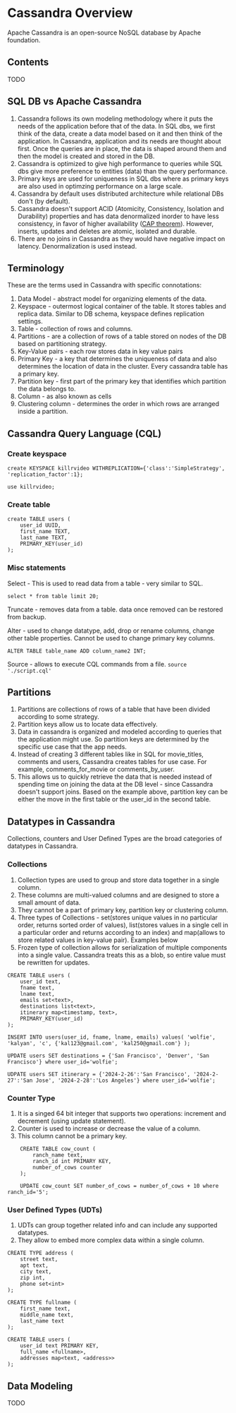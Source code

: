 # Cassandra Overview

Apache Cassandra is an open-source NoSQL database by Apache foundation.

## Contents

TODO


## SQL DB vs Apache Cassandra

1. Cassandra follows its own modeling methodology where it puts the needs of the application before that of the data. In SQL dbs, we first think of the data, create a data model based on it and then think of the application. In Cassandra, application and its needs are thought about first. Once the queries are in place, the data is shaped around them and then the model is created and stored in the DB.
2. Cassandra is optimized to give high performance to queries while SQL dbs give more preference to entities (data) than the query performance.
3. Primary keys are used for uniqueness in SQL dbs where as primary keys are also used in optimzing performance on a large scale.
4. Cassandra by default uses distributed architecture while relational DBs don't (by default).
5. Cassandra doesn't support ACID (Atomicity, Consistency, Isolation and Durability) properties and has data denormalized inorder to have less consistency, in favor of higher availability ([CAP theorem](https://github.com/kalyan-ch/interview-prep-system-design/blob/main/system-design-concepts.md#cap-theorem)). However, inserts, updates and deletes are atomic, isolated and durable.
6. There are no joins in Cassandra as they would have negative impact on latency. Denormalization is used instead.

## Terminology

These are the terms used in Cassandra with specific connotations:

1. Data Model - abstract model for organizing elements of the data.
2. Keyspace - outermost logical container of the table. It stores tables and replica data. Similar to DB schema, keyspace defines replication settings.
3. Table - collection of rows and columns.
4. Partitions - are a collection of rows of a table stored on nodes of the DB based on partitioning strategy.
5. Key-Value pairs - each row stores data in key value pairs
6. Primary Key - a key that determines the uniqueness of data and also determines the location of data in the cluster. Every cassandra table has a primary key.
7. Partition key - first part of the primary key that identifies which partition the data belongs to.
8. Column - as also known as cells
9. Clustering column - determines the order in which rows are arranged inside a partition.

## Cassandra Query Language (CQL)

### Create keyspace

```
create KEYSPACE killrvideo WITHREPLICATION={'class':'SimpleStrategy', 'replication_factor':1};

use killrvideo;
```

### Create table

```
create TABLE users (
    user_id UUID,
    first_name TEXT,
    last_name TEXT,
    PRIMARY_KEY(user_id)
);
```

### Misc statements

Select - This is used to read data from a table - very similar to SQL.

```
select * from table limit 20;
```

Truncate - removes data from a table. data once removed can be restored from backup.

Alter - used to change datatype, add, drop or rename columns, change other table properties. Cannot be used to change primary key columns.

```
ALTER TABLE table_name ADD column_name2 INT;
```

Source - allows to execute CQL commands from a file. `source './script.cql'`


## Partitions

1. Partitions are collections of rows of a table that have been divided according to some strategy.
2. Partition keys allow us to locate data effectively.
3. Data in cassandra is organized and modeled according to queries that the application might use. So partition keys are determined by the specific use case that the app needs.
4. Instead of creating 3 different tables like in SQL for movie_titles, comments and users, Cassandra creates tables for use case. For example, comments_for_movie or comments_by_user.
5. This allows us to quickly retrieve the data that is needed instead of spending time on joining the data at the DB level - since Cassandra doesn't support joins. Based on the example above, partition key can be either the move in the first table or the user_id in the second table.


## Datatypes in Cassandra

Collections, counters and User Defined Types are the broad categories of datatypes in Cassandra.

### Collections

1. Collection types are used to group and store data together in a single column.
2. These columns are multi-valued columns and are designed to store a small amount of data.
3. They cannot be a part of primary key, partition key or clustering column.
4. Three types of Collections - set(stores unique values in no particular order, returns sorted order of values), list(stores values in a single cell in a particular order and returns according to an index) and map(allows to store related values in key-value pair). Examples below
4. Frozen type of collection allows for serialization of multiple components into a single value. Cassandra treats this as a blob, so entire value must be rewritten for updates.

```
CREATE TABLE users (
    user_id text,
    fname text,
    lname text,
    emails set<text>,
    destinations list<text>,
    itinerary map<timestamp, text>,
    PRIMARY_KEY(user_id)
);

INSERT INTO users(user_id, fname, lname, emails) values( 'wolfie', 'kalyan', 'c', {'kal123@gmail.com', 'kal250@gmail.com'} );

UPDATE users SET destinations = {'San Francisco', 'Denver', 'San Francisco'} where user_id='wolfie';

UDPATE users SET itinerary = {'2024-2-26':'San Francisco', '2024-2-27':'San Jose', '2024-2-28':'Los Angeles'} where user_id='wolfie';
```

### Counter Type

1. It is a singed 64 bit integer that supports two operations: increment and decrement (using update statement).
2. Counter is used to increase or decrease the value of a column.
3. This column cannot be a primary key.

```
    CREATE TABLE cow_count (
        ranch_name text,
        ranch_id int PRIMARY KEY,
        number_of_cows counter
    );

    UPDATE cow_count SET number_of_cows = number_of_cows + 10 where ranch_id='5';
```

### User Defined Types (UDTs)

1. UDTs can group together related info and can include any supported datatypes.
2. They allow to embed more complex data within a single column.

```
CREATE TYPE address (
    street text,
    apt text,
    city text,
    zip int,
    phone set<int>
);

CREATE TYPE fullname (
    first_name text,
    middle_name text,
    last_name text
);

CREATE TABLE users (
    user_id text PRIMARY KEY,
    full_name <fullname>,
    addresses map<text, <address>>
);
```

## Data Modeling

TODO
